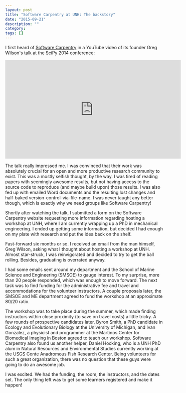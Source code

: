 ```yaml
---
layout: post
title: "Software Carpentry at UNH: The backstory"
date: "2015-09-21"
description: ""
category:
tags: []
---
```


I first heard of [Software Carpentry](http://software-carpentry.org) in a
YouTube video of its founder Greg Wilson's talk at the SciPy 2014 conference:

<center>

<iframe width="560" height="315" src="https://www.youtube.com/embed/1e26rp6qPbA" frameborder="0" allowfullscreen></iframe>

</center>

The talk really impressed me. I was convinced that their work was absolutely
crucial for an open and more productive research community to exist. This was a
mostly selfish thought, by the way. I was tired of reading papers with seemingly
awesome results, but not having access to the source code to reproduce (and
maybe build upon) those results. I was also fed up with emailed Word documents
and the resulting lost changes and half-baked version-control-via-file-name. I
was never taught any better though, which is exactly why we need groups like
Software Carpentry!

Shortly after watching the talk, I submitted a form on the Software Carpentry
website requesting more information regarding hosting a workshop at UNH, where I
am currently wrapping up a PhD in mechanical engineering. I ended up getting
some information, but decided I had enough on my plate with research and put the
idea back on the shelf.

Fast-forward six months or so. I received an email from the man himself, Greg
Wilson, asking what I thought about hosting a workshop at UNH. Almost
star-struck, I was reinvigorated and decided to try to get the ball rolling.
Besides, graduating is overrated anyway.

I had some emails sent around my department and the School of Marine Science and
Engineering (SMSOE) to gauge interest. To my surprise, more than 20 people
responded, which was enough to move forward. The next task was to find funding
for the administrative fee and travel and accommodations for the volunteer
instructors. A couple proposals later, the SMSOE and ME department agreed to
fund the workshop at an approximate 80/20 ratio.

The workshop was to take place during the summer, which made finding instructors
within close proximity (to save on travel costs) a little tricky. A few rounds
of prospective candidates later, Byron Smith, a PhD candidate in Ecology and
Evolutionary Biology at the University of Michigan, and Ivan Gonzalez, a
physicist and programmer at the Martinos Center for Biomedical Imaging in Boston
agreed to teach our workshop. Software Carpentry also found us another helper,
Daniel Hocking, who is a UNH PhD alum in Natural Resources and Environmental
Studies currently working at the USGS Conte Anadromous Fish Research Center.
Being volunteers for such a great organization, there was no question that these
guys were going to do an awesome job.

I was excited. We had the funding, the room, the instructors, and the dates set.
The only thing left was to get some learners registered and make it happen!
